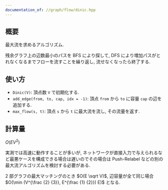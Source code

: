 ```yaml
---
documentation_of: //graph/flow/dinic.hpp
---
```


## 概要

最大流を求めるアルゴリズム.

残余グラフ上の辺数最小のパスを BFS により探して, DFS により増加パスがとれなくなるまでフローを流すことを繰り返し, 流せなくなったら終了する.

## 使い方

* `Dinic(V)`: 頂点数 `V` で初期化する.
* `add_edge(from, to, cap, idx = -1)`: 頂点 `from` から `to` に容量 `cap` の辺を追加する.
* `max_flow(s, t)`: 頂点 `s` から `t` に最大流を流し, その流量を返す.

## 計算量

$O(EV^2)$

実測では高速に動作することが多いが, ネットワークが直接入力で与えられるなど最悪ケースを構成できる場合は遅いのでその場合は Push-Relabel などの別の最大流アルゴリズムを検討する必要がある.
 
$2$ 部グラフの最大マッチングのとき $O(E \sqrt V)$, 辺容量が全て同じ場合 $O(\min (V^{\frac {2} {3}}, E^{\frac {1} {2}}) E)$ となる.
